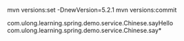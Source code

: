mvn versions:set -DnewVersion=5.2.1
mvn versions:commit

com.ulong.learning.spring.demo.service.Chinese.sayHello
com.ulong.learning.spring.demo.service.Chinese.say*

